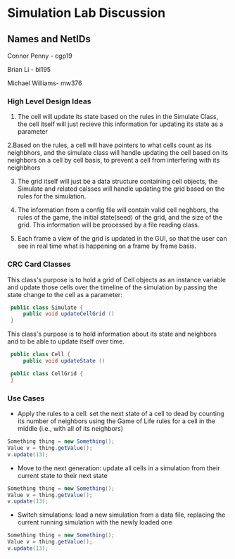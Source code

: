 # Simulation Lab Discussion

## Names and NetIDs

Connor Penny - cgp19

Brian Li - bl195

Michael Williams- mw376

### High Level Design Ideas

1. The cell will update its state based on the rules in the Simulate Class, the cell itself will just recieve this information for updating its state as a parameter

2.Based on the rules, a cell will have pointers to what cells count as its neighbhors, and the simulate class will handle updating the cell based on its neighbors on a cell by cell basis, to prevent a cell from interfering with its neighbhors

3.  The grid itself will just be a data structure containing cell objects, the Simulate and related calsses will handle updating the grid based on the rules for the simulation.


4. The information from a config file will contain valid cell neghbors, the rules of the game, the initial state(seed) of the grid, and the size of the grid. This information will be processed by a file reading class.

5. Each frame a view of the grid is updated in the GUI, so that the user can see in real time what is happening on a frame by frame basis.

### CRC Card Classes

This class's purpose is to hold a grid of Cell objects as an instance
variable and update those cells over the timeline of the simulation by passing
the state change to the cell as a parameter:
```java
 public class Simulate {
     public void updateCellGrid ()
 }
```

This class's purpose is to hold information about its state and neighbors and
to be able to update itself over time.
```java
 public class Cell {
     public void updateState ()
```

```java 
 public class CellGrid {
 }
```


### Use Cases

 * Apply the rules to a cell: set the next state of a cell to dead by counting its number of neighbors using the Game of Life rules for a cell in the middle (i.e., with all of its neighbors)
 ```java
 Something thing = new Something();
 Value v = thing.getValue();
 v.update(13);
 ```

 * Move to the next generation: update all cells in a simulation from their current state to their next state
 ```java
 Something thing = new Something();
 Value v = thing.getValue();
 v.update(13);
 ```

 * Switch simulations: load a new simulation from a data file, replacing the current running simulation with the newly loaded one
 ```java
 Something thing = new Something();
 Value v = thing.getValue();
 v.update(13);
 ```